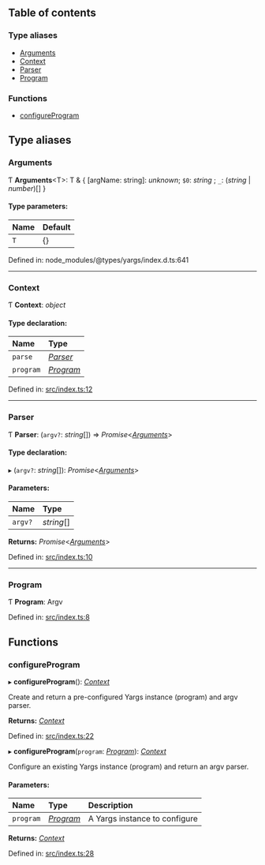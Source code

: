 ## Table of contents

### Type aliases

- [Arguments][1]
- [Context][2]
- [Parser][3]
- [Program][4]

### Functions

- [configureProgram][5]

## Type aliases

### Arguments

Ƭ **Arguments**\<T>: T & { \[argName: string]: _unknown_; `$0`: _string_ ; `_`:
(_string_ | _number_)\[] }

#### Type parameters:

| Name | Default |
| :--- | :------ |
| `T`  | {}      |

Defined in: node_modules/@types/yargs/index.d.ts:641

---

### Context

Ƭ **Context**: _object_

#### Type declaration:

| Name      | Type           |
| :-------- | :------------- |
| `parse`   | [_Parser_][3]  |
| `program` | [_Program_][4] |

Defined in: [src/index.ts:12][6]

---

### Parser

Ƭ **Parser**: (`argv?`: _string_\[]) => _Promise_<[_Arguments_][1]>

#### Type declaration:

▸ (`argv?`: _string_\[]): _Promise_<[_Arguments_][1]>

#### Parameters:

| Name    | Type       |
| :------ | :--------- |
| `argv?` | _string_[] |

**Returns:** _Promise_<[_Arguments_][1]>

Defined in: [src/index.ts:10][7]

---

### Program

Ƭ **Program**: Argv

Defined in: [src/index.ts:8][8]

## Functions

### configureProgram

▸ **configureProgram**(): [_Context_][2]

Create and return a pre-configured Yargs instance (program) and argv parser.

**Returns:** [_Context_][2]

Defined in: [src/index.ts:22][9]

▸ **configureProgram**(`program`: [_Program_][4]): [_Context_][2]

Configure an existing Yargs instance (program) and return an argv parser.

#### Parameters:

| Name      | Type           | Description                   |
| :-------- | :------------- | :---------------------------- |
| `program` | [_Program_][4] | A Yargs instance to configure |

**Returns:** [_Context_][2]

Defined in: [src/index.ts:28][10]

[1]: README.md#arguments
[2]: README.md#context
[3]: README.md#parser
[4]: README.md#program
[5]: README.md#configureprogram
[6]:
  https://github.com/Xunnamius/projector-lens-cli/blob/a9e855a/src/index.ts#L12
[7]:
  https://github.com/Xunnamius/projector-lens-cli/blob/a9e855a/src/index.ts#L10
[8]:
  https://github.com/Xunnamius/projector-lens-cli/blob/a9e855a/src/index.ts#L8
[9]:
  https://github.com/Xunnamius/projector-lens-cli/blob/a9e855a/src/index.ts#L22
[10]:
  https://github.com/Xunnamius/projector-lens-cli/blob/a9e855a/src/index.ts#L28
